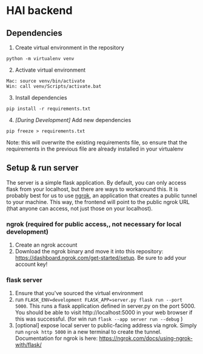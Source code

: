 # HAI backend

## Dependencies

1. Create virtual environment in the repository
```
python -m virtualenv venv
```

2. Activate virtual environment 
```
Mac: source venv/bin/activate
Win: call venv/Scripts/activate.bat
```

3. Install dependencies
```
pip install -r requirements.txt
```

4. *[During Development]* Add new dependencies
```
pip freeze > requirements.txt
```
Note: this will overwrite the existing requirements file, so ensure that the requirements in the previous file are already installed in your virtualenv


## Setup & run server

The server is a simple flask application. By default, you can only access flask from your localhost,
but there are ways to workaround this. It is probably best for us to use [ngrok](http://ngrok.com), an application
that creates a public tunnel to your machine. This way, the frontend will point to the public ngrok URL (that anyone can
access, not just those on your localhost).
 
### ngrok (required for public access,, not necessary for local development)
1. Create an ngrok account
2. Download the ngrok binary and move it into this repository: https://dashboard.ngrok.com/get-started/setup. Be sure to add your account key!

### flask server
1. Ensure that you've sourced the virtual environment
2. run `FLASK_ENV=development FLASK_APP=server.py flask run --port 5000`. This runs a flask application defined in server.py on the port 5000. You should be able to visit http://localhost:5000 in your web browser if this was successful. (for win run `flask --app server run --debug` )
3. [optional] expose local server to public-facing address via ngrok. Simply run `ngrok http 5000` in a new terminal to create the tunnel. Documentation for ngrok is here: https://ngrok.com/docs/using-ngrok-with/flask/
